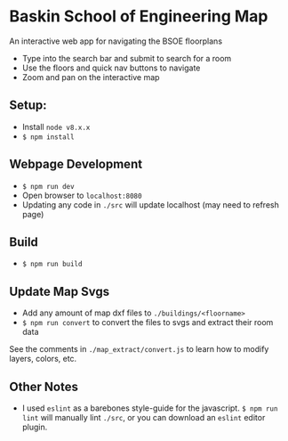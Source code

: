 # Baskin School of Engineering Map
An interactive web app for navigating the BSOE floorplans
- Type into the search bar and submit to search for a room
- Use the floors and quick nav buttons to navigate
- Zoom and pan on the interactive map


## Setup:
- Install ```node v8.x.x```
- ```$ npm install```
## Webpage Development
- ```$ npm run dev```
- Open browser to ```localhost:8080```
- Updating any code in ```./src``` will update localhost (may need to refresh page)

## Build
- ```$ npm run build```
## Update Map Svgs
- Add any amount of map dxf files to ```./buildings/<floorname>```
- ```$ npm run convert``` to convert the files to svgs and extract their room data

See the comments in ```./map_extract/convert.js``` to learn how to modify layers, colors, etc.

## Other Notes
- I used ```eslint``` as a barebones style-guide for the javascript. ```$ npm run lint``` will manually lint ```./src```, or you can download an ```eslint``` editor plugin.